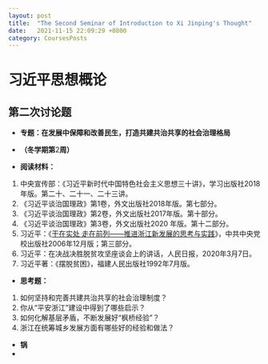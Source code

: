 ```yaml
---
layout: post
title:  "The Second Seminar of Introduction to Xi Jinping's Thought"
date:   2021-11-15 22:09:29 +0800
category: CoursesPosts
---
```




# 习近平思想概论

## 第二次讨论题

- **专题：在发展中保障和改善民生，打造共建共治共享的社会治理格局**

- **（冬学期第**2**周）**

- **阅读材料：**

1. 中央宣传部：《习近平新时代中国特色社会主义思想三十讲》，学习出版社2018 年版。第二十、二十一、二十三讲。
2. 《习近平谈治国理政》第1卷，外文出版社2018年版。第七部分。
3. 《习近平谈治国理政》第2卷，外文出版社2017年版。第十部分。
4. 《习近平谈治国理政》第3卷，外文出版社2020 年版。第十二部分。
5. 习近平：《[干在实处 走在前列——推进浙江新发展的思考与实践](http://product.dangdang.com/1523493441.html)》，中共中央党校出版社2006年12月版；第三部分。
6. 习近平：在决战决胜脱贫攻坚座谈会上的讲话，人民日报，2020年3月7日。
7. 习近平著：《摆脱贫困》，福建人民出版社1992年7月版。

- **思考题：**

1. 如何坚持和完善共建共治共享的社会治理制度？
2. 你从“平安浙江”建设中得到了哪些启示？
3. 如何化解基层矛盾，不断发展好“枫桥经验”？
4. 浙江在统筹城乡发展方面有哪些好的经验和做法？

- **锅**
- 
